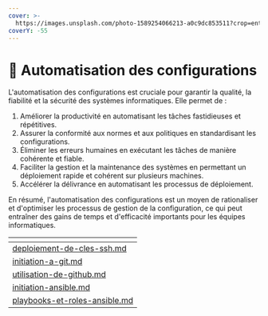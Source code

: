 ```yaml
---
cover: >-
  https://images.unsplash.com/photo-1589254066213-a0c9dc853511?crop=entropy&cs=tinysrgb&fm=jpg&ixid=MnwxOTcwMjR8MHwxfHNlYXJjaHw4fHxyb2JvdHxlbnwwfHx8fDE2NzUxNjYxMDk&ixlib=rb-4.0.3&q=80
coverY: -55
---
```


# 🤖 Automatisation des configurations

L'automatisation des configurations est cruciale pour garantir la qualité, la fiabilité et la sécurité des systèmes informatiques. Elle permet de :

1. Améliorer la productivité en automatisant les tâches fastidieuses et répétitives.
2. Assurer la conformité aux normes et aux politiques en standardisant les configurations.
3. Éliminer les erreurs humaines en exécutant les tâches de manière cohérente et fiable.
4. Faciliter la gestion et la maintenance des systèmes en permettant un déploiement rapide et cohérent sur plusieurs machines.
5. Accélérer la délivrance en automatisant les processus de déploiement.

En résumé, l'automatisation des configurations est un moyen de rationaliser et d'optimiser les processus de gestion de la configuration, ce qui peut entraîner des gains de temps et d'efficacité importants pour les équipes informatiques.

<table data-view="cards"><thead><tr><th data-card-target data-type="content-ref"></th></tr></thead><tbody><tr><td><a href="deploiement-de-cles-ssh.md">deploiement-de-cles-ssh.md</a></td></tr><tr><td><a href="initiation-a-git.md">initiation-a-git.md</a></td></tr><tr><td><a href="utilisation-de-github.md">utilisation-de-github.md</a></td></tr><tr><td><a href="initiation-ansible.md">initiation-ansible.md</a></td></tr><tr><td><a href="playbooks-et-roles-ansible.md">playbooks-et-roles-ansible.md</a></td></tr></tbody></table>
